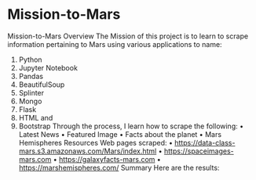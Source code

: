# Mission-to-Mars
Mission-to-Mars
Overview
The Mission of this project is to learn to scrape information pertaining to Mars using various applications to name:
1.	Python
2.	Jupyter Notebook 
3.	Pandas
4.	BeautifulSoup
5.	Splinter
6.	Mongo
7.	Flask
8.	HTML and 
9.	Bootstrap 
Through the process, I learn how to scrape the following: 
•	Latest News
•	Featured Image
•	Facts about the planet
•	Mars Hemispheres
Resources
Web pages scraped:
•	https://data-class-mars.s3.amazonaws.com/Mars/index.html
•	https://spaceimages-mars.com
•	https://galaxyfacts-mars.com
•	https://marshemispheres.com/
Summary
Here are the results: 
